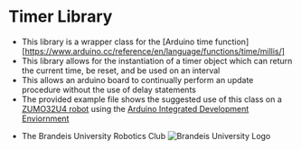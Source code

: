 Timer Library
=============
+ This library is a wrapper class for the [Arduino time function][https://www.arduino.cc/reference/en/language/functions/time/millis/]
+ This library allows for the instantiation of a timer object which can return the current time, be reset, and be used on an interval
+ This allows an arduino board to continually perform an update procedure without the use of delay statements
+ The provided example file shows the suggested use of this class on a [ZUMO32U4 robot](https://www.pololu.com/docs/0J63/all) using the [Arduino Integrated Development Enviornment](https://www.arduino.cc/en/Main/Software)

- The Brandeis University Robotics Club
![Brandeis University Logo](https://www.brandeis.edu/communications/creative/downloads/gotham-outlined.jpg)
